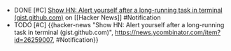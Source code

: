 - DONE [#C] [Show HN: Alert yourself after a long-running task in terminal (gist.github.com)](https://news.ycombinator.com/item?id=26259007) on [[Hacker News]] #Notification
- TODO [#C] {{hacker-news "Show HN: Alert yourself after a long-running task in terminal (gist.github.com)", https://news.ycombinator.com/item?id=26259007, #Notification}}